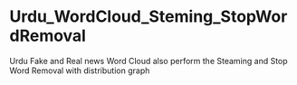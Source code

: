 # Urdu_WordCloud_Steming_StopWordRemoval
Urdu Fake and Real news Word Cloud also perform the Steaming and Stop Word Removal with distribution graph
